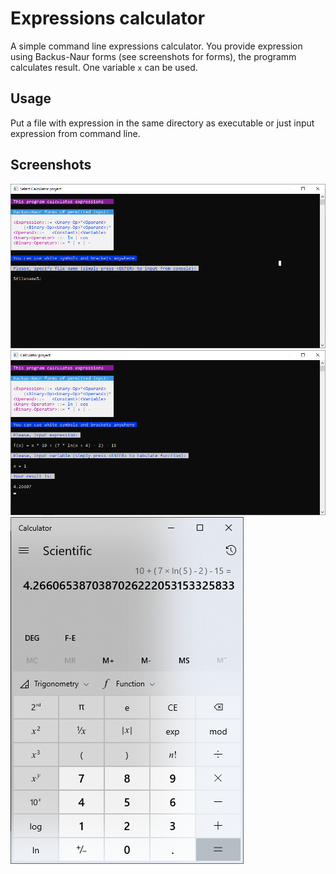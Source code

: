 # Expressions calculator

A simple command line expressions calculator. You provide expression using Backus-Naur forms (see
screenshots for forms), the programm calculates result. One variable `x` can be used.

## Usage

Put a file with expression in the same directory as executable or just input expression from command line.

## Screenshots

![Screenshot 1](docs/images/Screenshot&#32;1.png)
![Screenshot 2](docs/images/Screenshot&#32;2.png)
![Screenshot 3](docs/images/Screenshot&#32;3.png)

